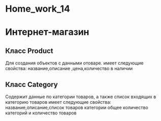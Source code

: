 # Home_work_14
# Интернет-магазин

## Класс Product
Для создания объектов с данными отоваре.
имеет  следующие свойства:
название,описание ,цена,количество в наличии

## Класс Category 
Содержит данные по категории товаров, а также список входящих 
в категорию товаров
имеет  следующие свойства:
название,описание,список товаров категории
общее количество категорий и количество товаров